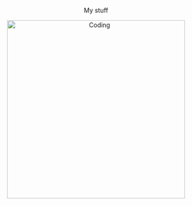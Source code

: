 <p align ="center"> My stuff</p>

<p align="center">
  <img alt="Coding" width="400" src="https://media3.giphy.com/media/v1.Y2lkPTc5MGI3NjExbjVuejl4eDJ2bXR5cGdlNXZtN3dlZWN1eGJja3FzN2gxZmhqdG5leiZlcD12MV9pbnRlcm5hbF9naWZfYnlfaWQmY3Q9Zw/7NoNw4pMNTvgc/giphy.gif">
</p>

